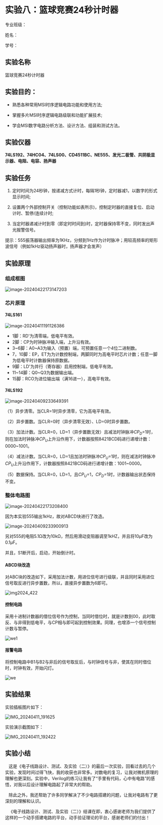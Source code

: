# 实验八：篮球竞赛24秒计时器

专业班级：

姓名：  

学号：   

## 实验名称

篮球竞赛24秒计时器

## 实验目的：

- 熟悉各种常用MSI时序逻辑电路功能和使用方法;
  
- 掌握多片MSI时序逻辑电路级联和功能扩展技术;
  
- 学会MSI数字电路分析方法、设计方法、组装和测试方法。
  

## 实验仪器

**74LS192、74HC04、74LS00、CD4511BC、NE555、发光二极管、共阴极显示器、电阻、电容、扬声器**

## 实验任务

1. 定时时间为24秒钟，按递减方式计时，每隔1秒钟，定时器减1，以数字的形式显示时间;
   
2. 设置两个外部控制开关（控制功能如表所示)，控制定时器的直接复位、启动计时、暂停/连续计时;
   
3. 当定时器递减计时到零（即定时时间到)时，定时器保持零不变，同时发出声光报警信号。
   

提示：555振荡器输出频率为1KHz，分频到1Hz作为计时脉冲；用较高频率的矩形波信号（例如1kHz驱动扬声器时，扬声器才会发声）

## 实验原理

### 组成框图

![image-20240422173147203](https://cdn.jsdelivr.net/gh/SHR-sky/Picture@main/Pic/image-20240422173147203.png)



### 芯片原理

#### 74LS161

![image-20240411191126386](https://cdn.jsdelivr.net/gh/SHR-sky/Picture@main/Pic/image-20240411191126386.png)

- 1脚：RD'为清零端，低电平有效。
- 2脚：CP为时钟脉冲输入端，上升沿有效。
- 3\~6脚：A0~A3为输入（预置）端，可预置任意一个4位二进制数。
- 7，10脚：EP，ET为为计数控制端，两脚同时为高电平时芯片计数；任意一脚为低电平时计数器保持原数据。
- 9脚：LD'为并行（寄存器）启用控制端，低电平有效。
- 11\~14脚：Q0~Q3为数据输出端。
- 15脚：RCO为进位输出端（满16进一），高电平有效。

#### 74LS192

![image-20240409233649391](https://cdn.jsdelivr.net/gh/SHR-sky/Picture@main/Pic/image-20240409233649391.png)

（1）异步清零。当CLR=1时异步清零，它为高电平有效。

（2）异步置数。当CLR=0时（异步清零无效）、LD=0时异步置数。

（3）加法计数。当CLR=0，LD=1（异步置数无效）且减法时钟脉冲$CP_D$=1时，则在加法时钟脉冲$CP_U$上升沿作用下，计数器按照8421BCD码进行递增计数：0000~1001。

（4）减法计数。当CLR=0，LD=1且加法时钟脉冲$CP_U$=1时，则在减法时钟脉冲$CP_U$上升沿作用下，计数器按照8421BCD码进行递增计数：1001~0000。

（5）数据保持。当CLR=0，LD=1，且$CP_U$=1，$CP_D$=1时，计数器输出状态保持不变。

### 整体电路图

![image-20240422173208400](https://cdn.jsdelivr.net/gh/SHR-sky/Picture@main/Pic/image-20240422173208400.png)

因为本实验555输出1kHz，故对ABCD块进行了改造。

![image-20240409233900913](https://cdn.jsdelivr.net/gh/SHR-sky/Picture@main/Pic/image-20240409233900913.png)

另对555的电阻5.1Ω改为10kΩ，然后用滑动变阻器调至1kHZ，并且将10μF改为0.1μF。

并且，S1断开后，启动，开始倒计时。

#### ABCD块改造

对ABC块的改造如下，采用加法计数，用进位信号进行级联，并且同时采用进位信号取反进行异步置数，所以，直接异步置数为6即可。

![img2024_422](https://cdn.jsdelivr.net/gh/SHR-sky/Picture@main/Pic/img2024_422.png)

#### 控制电路

采用十进制计数器的借位信号作为控制，当同时借位时，就是计数到00，此时取反、与非得到低电平，与CP相与即可起到控制效果。同理，也增添一个信号控制计数与暂停。

![we1](https://cdn.jsdelivr.net/gh/SHR-sky/Picture@main/Pic/007.png)

#### 报警电路

将控制电路中B1与B2与非后的信号取反后，与时钟信号与非，使其在同时借位时，时钟有效，开始闪灯。


![we](https://cdn.jsdelivr.net/gh/SHR-sky/Picture@main/Pic/003.png)

## 实验结果

实验插板图片如下：

![IMG_20240411_191625](https://cdn.jsdelivr.net/gh/SHR-sky/Picture@main/Pic/IMG_20240411_191625.jpg)


实验演示截图如下：

![IMG_20240411_192422](https://cdn.jsdelivr.net/gh/SHR-sky/Picture@main/Pic/IMG_20240411_192422.jpg)

## 实验小结

   这是《电子线路设计、测试、及实验（二）》的最后一次实验，回看过去的几个实验，发现时间过得飞快，我的收获也非常多。对数电的复习，让我对微机原理的理解也更深刻。实验中，Verilog的练习让我有了“手里有代码，心中有电路”的感悟，对我以后设计理解电路起了非常大的帮助。

   除此之外，我还帮助了许多同学解决了不少电路搭建的问题，让我对电路有了更深刻的理解和认识。

   《电子线路设计、测试、及实验（二）》结课在即，衷心感谢老师为我们提供了这样的一个动手搭建电路的平台，动手验证理论的平台，感谢老师们的付出！